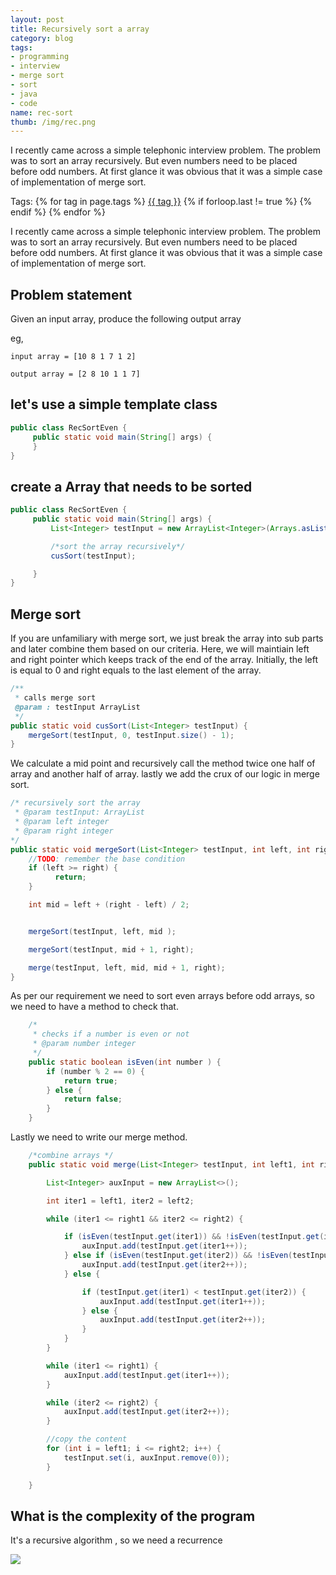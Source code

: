 ```yaml
---
layout: post
title: Recursively sort a array
category: blog
tags:
- programming
- interview
- merge sort
- sort
- java
- code
name: rec-sort
thumb: /img/rec.png
---
```


<style type="text/css">
.myheading{font-family:Georgia, "Times New Roman", Times, serif;font-size:24px;margin-top:5px;margin-bottom:0;text-align:center;font-weight:400;color:#222}
.mysubheading{font-family:"Lucida Grande", Tahoma;font-size:10px;font-weight:lighter;font-variant:normal;text-transform:uppercase;color:#666;margin-top:10px;text-align:center!important;letter-spacing:.3em}
</style>

<script type="text/javascript" src="{{ root_url }}/js/shCore.js"></script>
<script type="text/javascript" src="{{ root_url }}/js/shBrushJava.js"></script>
<link type="text/css" rel="stylesheet" href="{{ root_url }}/css/shCoreDefault.css"/>
<script type="text/javascript">SyntaxHighlighter.all();</script>

I recently came across a simple telephonic interview problem. The problem was to sort an array recursively. But even numbers need to be placed before odd numbers. At first glance it was obvious that it was a simple case of implementation of merge sort.<!-- truncate_here -->
<p>Tags: {% for tag in page.tags %} <a class="mytag" href="/tag/{{ tag }}" title="View posts tagged with &quot;{{ tag }}&quot;">{{ tag }}</a>  {% if forloop.last != true %} {% endif %} {% endfor %} </p>

<p>I recently came across a simple telephonic interview problem. The problem was to sort an array recursively. But even numbers need to be placed before odd numbers. At first glance it was obvious that it was a simple case of implementation of merge sort.
</p>

## Problem statement

Given an input array, produce the following output array

eg,

    input array = [10 8 1 7 1 2]

    output array = [2 8 10 1 1 7]



## let's use a simple template class

```java
public class RecSortEven {
     public static void main(String[] args) {
     }
}
```

## create a Array that needs to be sorted

```java
public class RecSortEven {
     public static void main(String[] args) {
         List<Integer> testInput = new ArrayList<Integer>(Arrays.asList(10, 8, 1, 7, 1, 2));

         /*sort the array recursively*/
         cusSort(testInput);

     }
}
```

## Merge sort

If you are unfamiliary with merge sort, we just break the array into sub parts and later combine them based on our criteria. Here, we will maintiain left and right pointer which keeps track of the end of the array. Initially, the left is equal to 0 and right equals to the last element of the array.


```java
/**
 * calls merge sort
 @param : testInput ArrayList
 */
public static void cusSort(List<Integer> testInput) {
    mergeSort(testInput, 0, testInput.size() - 1);
}

```

We calculate a mid point and recursively call the method twice one half of array and another half of array. lastly we add the crux of our logic in merge sort.

```java
/* recursively sort the array
 * @param testInput: ArrayList
 * @param left integer
 * @param right integer
*/
public static void mergeSort(List<Integer> testInput, int left, int right) {
    //TODO: remember the base condition
    if (left >= right) {
          return;
    }

    int mid = left + (right - left) / 2;


    mergeSort(testInput, left, mid );

    mergeSort(testInput, mid + 1, right);

    merge(testInput, left, mid, mid + 1, right);
}
```


As per our requirement we need to sort even arrays before odd arrays, so we need to have a method to check that.

```java
    /*
     * checks if a number is even or not
     * @param number integer
     */
    public static boolean isEven(int number ) {
        if (number % 2 == 0) {
            return true;
        } else {
            return false;
        }
    }
```

Lastly we need to write our merge method.

```java
    /*combine arrays */
    public static void merge(List<Integer> testInput, int left1, int right1, int left2, int right2) {

        List<Integer> auxInput = new ArrayList<>();

        int iter1 = left1, iter2 = left2;

        while (iter1 <= right1 && iter2 <= right2) {

            if (isEven(testInput.get(iter1)) && !isEven(testInput.get(iter2))) {
                auxInput.add(testInput.get(iter1++));
            } else if (isEven(testInput.get(iter2)) && !isEven(testInput.get(iter1))) {
                auxInput.add(testInput.get(iter2++));
            } else {

                if (testInput.get(iter1) < testInput.get(iter2)) {
                    auxInput.add(testInput.get(iter1++));
                } else {
                    auxInput.add(testInput.get(iter2++));
                }
            }
        }

        while (iter1 <= right1) {
            auxInput.add(testInput.get(iter1++));
        }

        while (iter2 <= right2) {
            auxInput.add(testInput.get(iter2++));
        }

        //copy the content
        for (int i = left1; i <= right2; i++) {
            testInput.set(i, auxInput.remove(0));
        }

    }

```

## What is the complexity of the program

It's a recursive algorithm , so we need a recurrence

<img src="{{ root_url }}/img/rec.png" >
